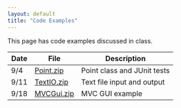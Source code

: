 ```yaml
---
layout: default
title: "Code Examples"
---
```


This page has code examples discussed in class.

Date | File | Description
---- | ---- | -----------
9/4 | [Point.zip](Point.zip) | Point class and JUnit tests
9/11 | [TextIO.zip](TextIO.zip) | Text file input and output
9/18 | [MVCGui.zip](MVCGui.zip) | MVC GUI example
